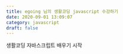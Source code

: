 ```yaml
---
title: egoing 님의 생활코딩 javascript 수강하기
date: 2020-09-01 13:09:07
category: javascript
draft: false
---
```


생활코딩 자바스크립트 배우기 시작

